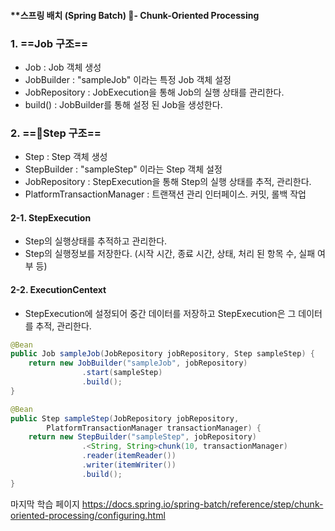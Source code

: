 #### **스프링 배치 (Spring Batch) - Chunk-Oriented Processing

### 1. ==**Job 구조**==
- Job : Job 객체 생성
- JobBuilder : "sampleJob" 이라는 특정 Job 객체 설정
- JobRepository : JobExecution을 통해 Job의 실행 상태를 관리한다.
- build() : JobBuilder를 통해 설정 된 Job을 생성한다.

### 2. ==**Step 구조**==
- Step : Step 객체 생성
- StepBuilder : "sampleStep" 이라는 Step 객체 설정
- JobRepository : StepExecution을 통해 Step의 실행 상태를 추적, 관리한다.
- PlatformTransactionManager : 트랜잭션 관리 인터페이스. 커밋, 롤백 작업

#### 2-1. StepExecution
- Step의 실행상태를 추적하고 관리한다.
- Step의 실행정보를 저장한다. (시작 시간, 종료 시간, 상태, 처리 된 항목 수, 실패 여부 등)

#### 2-2. ExecutionCentext
- StepExecution에 설정되어 중간 데이터를 저장하고 StepExecution은 그 데이터를 추적, 관리한다.


```java
@Bean
public Job sampleJob(JobRepository jobRepository, Step sampleStep) {
    return new JobBuilder("sampleJob", jobRepository)
                .start(sampleStep)
                .build();
}

@Bean
public Step sampleStep(JobRepository jobRepository, 
		PlatformTransactionManager transactionManager) { 
	return new StepBuilder("sampleStep", jobRepository)
				.<String, String>chunk(10, transactionManager) 
				.reader(itemReader())
				.writer(itemWriter())
				.build();
}
```


마지막 학습 페이지
https://docs.spring.io/spring-batch/reference/step/chunk-oriented-processing/configuring.html